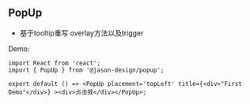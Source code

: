
## PopUp

- 基于tooltip重写 overlay方法以及trigger

Demo:

```tsx
import React from 'react';
import { PopUp } from '@jason-design/popup';

export default () => <PopUp placement='topLeft' title={<div>"First Demo"</div>} ><div>点击我</div></PopUp>;
```

